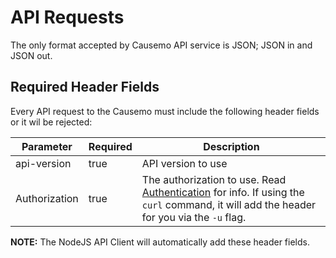 API Requests
====================
The only format accepted by Causemo API service is JSON; JSON in and JSON out.
## Required Header Fields
Every API request to the Causemo must include the following header fields or it wil be rejected:

Parameter | Required | Description
--------- | ------- | -----------
api-version | true | API version to use
Authorization | true | The authorization to use. Read [Authentication](#authentication) for info. If using the `curl` command, it will add the header for you via the `-u` flag.

**NOTE:** The NodeJS API Client will automatically add these header fields.
